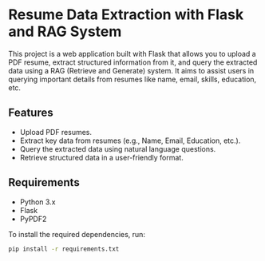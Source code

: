 # Resume Data Extraction with Flask and RAG System

This project is a web application built with Flask that allows you to upload a PDF resume, extract structured information from it, and query the extracted data using a RAG (Retrieve and Generate) system. It aims to assist users in querying important details from resumes like name, email, skills, education, etc.

## Features

- Upload PDF resumes.
- Extract key data from resumes (e.g., Name, Email, Education, etc.).
- Query the extracted data using natural language questions.
- Retrieve structured data in a user-friendly format.

## Requirements

- Python 3.x
- Flask
- PyPDF2

To install the required dependencies, run:

```bash
pip install -r requirements.txt
